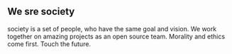 ## We sre society

society is a set of people, who have the same goal and vision. We work together 
on amazing projects as an open source team. Morality and ethics come first. 
Touch the future.
